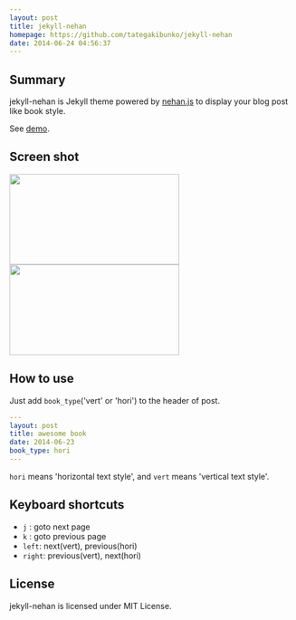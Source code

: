 ```yaml
---
layout: post
title: jekyll-nehan
homepage: https://github.com/tategakibunko/jekyll-nehan
date: 2014-06-24 04:56:37
---
```

## Summary

jekyll-nehan is Jekyll theme powered by [nehan.js](https://github.com/tategakibunko/nehan.js) to display your blog post like book style.

See [demo](http://tb.antiscroll.com/static/jekyll-nehan/).

## Screen shot

<img src="https://raw.github.com/tategakibunko/jekyll-nehan/master/assets/sshot-hori.png" width="300" height="160" />

<img src="https://raw.github.com/tategakibunko/jekyll-nehan/master/assets/sshot-vert.png" width="300" height="160" />

## How to use

Just add <code>book_type</code>('vert' or 'hori') to the header of post.

```YAML
---
layout: post
title: awesome book
date: 2014-06-23
book_type: hori
---
```

<code>hori</code> means 'horizontal text style', and <code>vert</code> means 'vertical text style'.


## Keyboard shortcuts

- <code>j</code> : goto next page
- <code>k</code> : goto previous page
- <code>left</code>: next(vert), previous(hori)
- <code>right</code>: previous(vert), next(hori)

## License

jekyll-nehan is licensed under MIT License.



